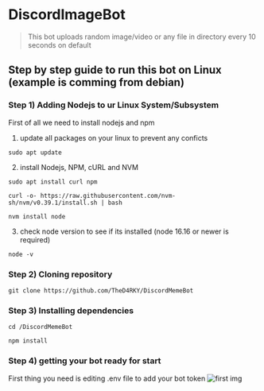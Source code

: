# DiscordImageBot
> This bot uploads random image/video or any file in directory every 10 seconds on default
## Step by step guide to run this bot on Linux (example is comming from debian)
### Step 1) Adding Nodejs to ur Linux System/Subsystem

First of all we need to install nodejs and npm
1. update all packages on your linux to prevent any conficts
```
sudo apt update
```
2. install Nodejs, NPM, cURL and NVM
```
sudo apt install curl npm
```
```
curl -o- https://raw.githubusercontent.com/nvm-sh/nvm/v0.39.1/install.sh | bash
```
```
nvm install node
```
3. check node version to see if its installed (node 16.16 or newer is required)
```
node -v
```
### Step 2) Cloning repository
```
git clone https://github.com/TheD4RKY/DiscordMemeBot
```
### Step 3) Installing dependencies
```
cd /DiscordMemeBot
```
```
npm install
```
### Step 4) getting your bot ready for start
First thing you need is editing .env file to add your bot token
![first img](https://imgur.com/8IvPU8H)


